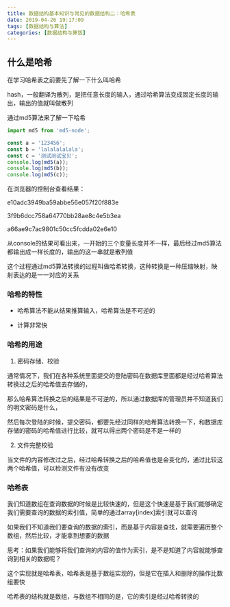```yaml
---
title: 数据结构基本知识与常见的数据结构二：哈希表
date: 2019-04-26 19:17:09
tags: [数据结构与算法]
categories: [数据结构与算饭]
---
```


## 什么是哈希

在学习哈希表之前要先了解一下什么叫哈希

hash，一般翻译为散列，是把任意长度的输入，通过哈希算法变成固定长度的输出，输出的值就叫做散列

通过md5算法来了解一下哈希

```javascript
import md5 from 'md5-node';

const a = '123456';
const b = 'lalalalalala';
const c = '测试测试宝贝';
console.log(md5(a));
console.log(md5(b));
console.log(md5(c));
```

在浏览器的控制台查看结果：

e10adc3949ba59abbe56e057f20f883e

3f9b6dcc758a64770bb28ae8c4e5b3ea

a66ae9c7ac9801c50cc5fcdda02e6e10

从console的结果可看出来，一开始的三个变量长度并不一样，最后经过md5算法都输出成一样长度的，输出的这一串就是散列值

这个过程通过md5算法转换的过程叫做哈希转换，这种转换是一种压缩映射，映射表达的是一一对应的关系

### 哈希的特性

- 哈希算法不能从结果推算输入，哈希算法是不可逆的

- 计算非常快

### 哈希的用途

1. 密码存储、校验

  通常情况下，我们在各种系统里面提交的登陆密码在数据库里面都是经过哈希算法转换过之后的哈希值去存储的，

  那么哈希算法转换之后的结果是不可逆的，所以通过数据库的管理员并不知道我们的明文密码是什么，

  然后每次登陆的时候，提交密码，都要先经过同样的哈希算法转换一下，和数据库存储的密码的哈希值进行比较，就可以得出两个密码是不是一样的

2. 文件完整校验

  当文件的内容修改过之后，经过哈希转换之后的哈希值也是会变化的，通过比较这两个哈希值，可以检测文件有没有改变

### 哈希表

我们知道数组在查询数据的时候是比较快速的，但是这个快速是基于我们能够确定我们需要查询的数据的索引值，简单的通过array[index]索引就可以查询

如果我们不知道我们要查询的数据的索引，而是基于内容是查找，就需要遍历整个数组，然后比较，才能拿到想要的数据

思考：如果我们能够将我们查询的内容的值作为索引，是不是知道了内容就能够查询到相关的数据呢？

这个实现就是哈希表，哈希表是基于数组实现的，但是它在插入和删除的操作比数组要快

哈希表的结构就是数组，与数组不相同的是，它的索引是经过哈希转换的